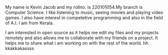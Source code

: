My name is Kevin Jacob and my rollno. is 220101054.My branch is Computer Science.
I like listening to music, seeing movies and  playing video games.
I also have interest in competetive programming and also in the field of A.I.
I am from Kerala.


I am interested in open source as it helps me edit my files and my projects remotely and also allows me to collaborate with my friends
on a project. 
It helps me to share what i am working on with the rest of the world.
hh
kkakkakassss
